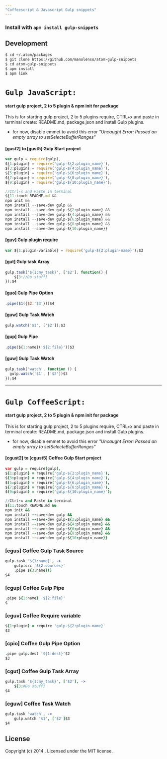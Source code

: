 ```yaml
---
"Coffeescript & Javascript Gulp snippets"
---
```


### Install with `apm install gulp-snippets`

## Development
```sh
$ cd ~/.atom/packages
$ git clone https://github.com/manolenso/atom-gulp-snippets
$ cd atom-gulp-snippets
$ apm install
$ apm link
```

# `Gulp JavaScript:`

#### start gulp project, 2 to 5 plugin & npm init for package
This is for starting gulp project, 2 to 5 plugins require,
CTRL+x and paste in terminal create: README.md, package.json
and install Gulp plugins.

* for now,  disable emmet to avoid this error
 _"Uncaught Error: Passed an empty array to setSelecteBufferRanges"_

#### [gust2] to [gust5] Gulp Start project

```javascript
var gulp = require(gulp),
${1:plugin} = require('gulp-${2:plugin_name}'),
${3:plugin} = require('gulp-${4:plugin_name}'),
${5:plugin} = require('gulp-${6:plugin_name}'),
${7:plugin} = require('gulp-${8:plugin_name}'),
${9:plugin} = require('gulp-${10:plugin_name}');

//Ctrl-x and Paste in terminal
${11:touch README.md &&
npm init &&
npm install --save-dev gulp &&
npm install --save-dev gulp-${2:plugin_name} &&
npm install --save-dev gulp-${4:plugin_name} &&
npm install --save-dev gulp-${6:plugin_name} &&
npm install --save-dev gulp-${8:plugin_name} &&
npm install --save-dev gulp-${10:plugin_name}}
```


#### [guv] Gulp plugin require

```javascript
var ${1:plugin-variable} = require('gulp-${2:plugin-name}');$3
```

#### [gut] Gulp task Array

```javascript
gulp.task('${1:my_task}', ['$2'], function() {
    ${3://Do stuff}
});$4
```

#### [guo] Gulp Pipe Option

```javascript
.pipe($1({$2:'$3'}))$4
```
#### [guw] Gulp Task Watch

```javascript
gulp.watch('$1', ['$2']);$3
```

#### [gup] Gulp Pipe

```javascript
.pipe(${1:name}('${2:file}'))$3
```

#### [guw] Gulp Task Watch

```javascript
gulp.task('watch', function () {
  gulp.watch('$1', ['$2'])$3
});$4
```
----
# `Gulp CoffeeScript:`

#### start gulp project, 2 to 5 plugin & npm init for package
This is for starting gulp project, 2 to 5 plugins require,
CTRL+x and paste in terminal create: README.md, package.json
and install Gulp plugins.

* for now,  disable emmet to avoid this error
 _"Uncaught Error: Passed an empty array to setSelecteBufferRanges"_

#### [cgust2] to [cgust5] Coffee Gulp Start project

```coffeescript
var gulp = require(gulp),
${1:plugin} = require('gulp-${2:plugin_name}'),
${3:plugin} = require('gulp-${4:plugin_name}'),
${5:plugin} = require('gulp-${6:plugin_name}'),
${7:plugin} = require('gulp-${8:plugin_name}'),
${9:plugin} = require('gulp-${10:plugin_name}');

//Ctrl-x and Paste in terminal
${11:touch README.md &&
npm init &&
npm install --save-dev gulp &&
npm install --save-dev gulp-${2:plugin_name} &&
npm install --save-dev gulp-${4:plugin_name} &&
npm install --save-dev gulp-${6:plugin_name} &&
npm install --save-dev gulp-${8:plugin_name} &&
npm install --save-dev gulp-${10:plugin_name}}
```


### [cgus] Coffee Gulp Task Source

```coffeescript
gulp.task '${1:name}', ->
    gulp.src '${2:sources}'
    .pipe ${3:name}()
$4
```
### [cgup] Coffee Gulp Pipe

```coffeescript
.pipe ${1:name} '${2:file}'
$
```
### [cguv] Coffee Require variable

```coffeescript
${1:plugin} = require 'gulp-${2:plugin-name}'
$3
```
### [cpio] Coffee Gulp Pipe Option

```coffeescript
.pipe gulp.dest '${1:dest}'$2
$3
```
### [cgut] Coffee Gulp Task Array

```coffeescript
gulp.task '${1:my_task}', ['$2'], ->
    ${3:#Do stuff}
$4
```
### [cguw] Coffee Task Watch

```coffeescript
gulp.task 'watch', ->
    gulp.watch '$1', ['$2']$3
$4
```

## License
Copyright (c) 2014 . Licensed under the MIT license.
